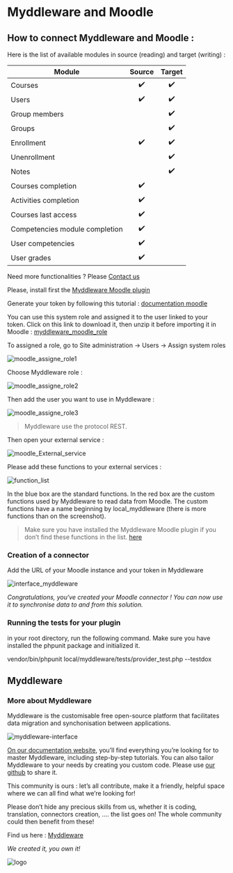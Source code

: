 # Myddleware and Moodle

## How to connect Myddleware and Moodle : 

Here is the list of available modules in source (reading) and target (writing) :

| Module | Source | Target |
| --- | :---: | :---: |
| Courses | :heavy_check_mark: | :heavy_check_mark: |
| Users | :heavy_check_mark: | :heavy_check_mark: |
| Group members |  | :heavy_check_mark: |
| Groups |  | :heavy_check_mark: |
| Enrollment | :heavy_check_mark: | :heavy_check_mark: |
| Unenrollment |  | :heavy_check_mark: |
| Notes |  | :heavy_check_mark: |
| Courses completion | :heavy_check_mark: |  |
| Activities completion | :heavy_check_mark: |  |
| Courses last access | :heavy_check_mark: |  |
| Competencies module completion | :heavy_check_mark: |  |
| User competencies | :heavy_check_mark: |  |
| User grades | :heavy_check_mark: |  |

Need more functionalities ? Please [Contact us](http://www.myddleware.com/contact-us)

Please, install first the [Myddleware Moodle plugin](https://moodle.org/plugins/local_myddleware)

Generate your token by following this tutorial : [documentation moodle](https://docs.moodle.org/400/en/Using_web_services)

You can use this system role and assigned it to the user linked to your token. Click on this link to download it, then unzip it before importing it in Moodle :
[myddleware_moodle_role](https://github.com/Myddleware/moodle-local_myddleware/files/9828988/myddleware_moodle_role_1.3-1.4.zip)

To assigned a role, go to Site administration -> Users -> Assign system roles

![moodle_assigne_role1](http://community.myddleware.com/wp-content/uploads/2016/11/moodle_assigne_role1-1024x408.png)

Choose Myddleware role :

![moodle_assigne_role2](http://community.myddleware.com/wp-content/uploads/2016/11/moodle_assigne_role2.png)

Then add the user you want to use in Myddleware :

![moodle_assigne_role3](http://community.myddleware.com/wp-content/uploads/2016/11/moodle_assigne_role3-1024x449.png)

> Myddleware use the protocol REST.

Then open your external service :

![moodle_External_service](http://community.myddleware.com/wp-content/uploads/2016/11/moodle_External_service-768x407.png)

Please add these functions to your external services :

![function_list](http://community.myddleware.com/wp-content/uploads/2016/11/function_list.png)

In the blue box are the standard functions. In the red box are the custom functions used by Myddleware to read data from Moodle. The custom functions have a name beginning by local_myddleware (there is more functions than on the screenshot). 

> Make sure you have installed the Myddleware Moodle plugin if you don’t find these functions in the list. [here](https://moodle.org/plugins/local_myddleware)

### Creation of a connector 

Add the URL of your Moodle instance and your token in Myddleware 

![interface_myddleware](https://user-images.githubusercontent.com/95077335/196911939-3d02252a-2a64-4b03-b4de-f96343e09abd.png)

*Congratulations, you‘ve created your Moodle connector ! You can now use it to synchronise data to and from this solution.*

### Running the tests for your plugin
in your root directory, run the following command. Make sure you have installed the phpunit package and initialized it.

vendor/bin/phpunit local/myddleware/tests/provider_test.php --testdox

## Myddleware

### More about Myddleware

Myddleware is the customisable free open-source platform that facilitates data migration and synchonisation between applications.

![myddleware-interface](https://user-images.githubusercontent.com/95077335/196908998-5fafb2e0-5c5e-4771-a398-e9471ea775cb.png)

[On our documentation website](https://myddleware.github.io/myddleware/), you’ll find everything you’re looking for to master Myddleware, including step-by-step tutorials. You can also tailor Myddleware to your needs by creating you custom code. Please use <a href="https://github.com/Myddleware" target="_blank">our github</a> to share it.

This community is ours : let’s all contribute, make it a friendly, helpful space where we can all find what we’re looking for!

Please don’t hide any precious skills from us, whether it is coding, translation, connectors creation, .... the list goes on! The whole community could then benefit from these!

Find us here : [Myddleware](http://www.myddleware.com)

*We created it, you own it!*

![logo](https://user-images.githubusercontent.com/95077335/196912472-29ad70f3-e87e-4218-82b5-16480695b30b.png)
